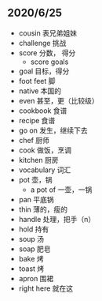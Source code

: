 ## 2020/6/25
- cousin 表兄弟姐妹
- challenge 挑战
- score 分数， 得分
    - score goals
- goal 目标，得分
- foot feet 脚
- native 本国的
- even 甚至，更（比较级）
- cookbook 食谱
- recipe 食谱
- go on 发生，继续下去
- chef 厨师
- cook 做饭，烹调
- kitchen 厨房
- vocabulary 词汇
- pot 壶，锅
    - a pot of 一壶，一锅
- pan 平底锅
- thin 薄的，瘦的
- handle 处理，把手（n）
- hold 持有
- soup 汤
- soap 肥皂
- bake 烤
- toast 烤
- apron 围裙
- right here 就在这

